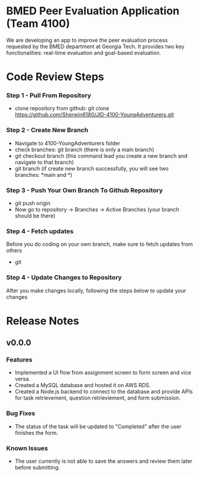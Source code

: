 # BMED Peer Evaluation Application (Team 4100)

We are developing an app to improve the peer evaluation process requested by the BMED department at Georgia Tech. It provides two key functionalities: real-time evaluation and goal-based evaluation.
# Code Review Steps
### Step 1 - Pull From Repository
* clone repository from github: git clone https://github.com/Sherwin6180/JID-4100-YoungAdventurers.git
### Step 2 - Create New Branch
* Navigate to 4100-YoungAdventurers folder
* check branches: git branch (there is only a main branch)
* git checkout branch <branch-name> (this command lead you create a new branch and navigate to that branch)
* git branch (if create new branch successfully, you will see two branches: *main and *<branch-name>)
### Step 3 - Push Your Own Branch To Github Repository
* git push origin <branch-name>
* Now go to repository -> Branches -> Active Branches (your branch should be there)
### Step 4 - Fetch updates
Before you do coding on your own branch, make sure to fetch updates from others
* git
### Step 4 - Update Changes to Repository
After you make changes locally, following the steps below to update your changes

# Release Notes
## v0.0.0
### Features
* Implemented a UI flow from assignment screen to form screen and vice versa.
* Created a MySQL database and hosted it on AWS RDS.
* Created a Node.js backend to connect to the database and provide APIs for task retrievement, question retrieviement, and form submission.
### Bug Fixes
* The status of the task will be updated to "Completed" after the user finishes the form.
### Known Issues
* The user currently is not able to save the answers and review them later before submitting.
